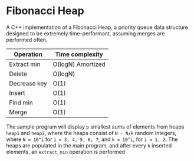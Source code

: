 # Fibonacci Heap

A C++ implementation of a Fibonacci Heap, a priority queue data structure designed to be extremely time-performant, assuming merges are performed often.

| Operation | Time complexity |
| --------- | --------------- |
| Extract min | O(logN) Amortized |
| Delete | O(logN) |
| Decrease key | O(1) |
| Insert | O(1) |
| Find min | O(1) |
| Merge | O(1) |

The sample program will display ```p``` smallest sums of elements from heaps ```heap1``` and ```heap2```, where the heaps consist of ```N - N/k``` random integers, where ```N = 10^i``` for ```i = 3, 4, 5, 6, 7```, and ```k = 10^i```, for ```i = 1, 2```. The heaps are populated in the main program, and after every ```k``` inserted elements, an ```extract_min``` operation is performed 




